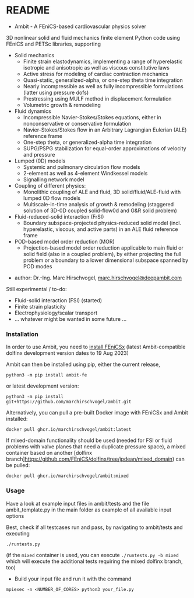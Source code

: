 # README #

* Ambit - A FEniCS-based cardiovascular physics solver

3D nonlinear solid and fluid mechanics finite element Python code using FEniCS and PETSc libraries, supporting

* Solid mechanics
  - Finite strain elastodynamics, implementing a range of hyperelastic isotropic and anisotropic as well as viscous constitutive laws
  - Active stress for modeling of cardiac contraction mechanics
  - Quasi-static, generalized-alpha, or one-step theta time integration
  - Nearly incompressible as well as fully incompressible formulations (latter using pressure dofs)
  - Prestressing using MULF method in displacement formulation
  - Volumetric growth & remodeling
* Fluid dynamics
  - Incompressible Navier-Stokes/Stokes equations, either in nonconservative or conservative formulation
  - Navier-Stokes/Stokes flow in an Arbitrary Lagrangian Eulerian (ALE) reference frame
  - One-step theta, or generalized-alpha time integration
  - SUPG/PSPG stabilization for equal-order approximations of velocity and pressure
* Lumped (0D) models
  - Systemic and pulmonary circulation flow models
  - 2-element as well as 4-element Windkessel models
  - Signalling network model
* Coupling of different physics:
  - Monolithic coupling of ALE and fluid, 3D solid/fluid/ALE-fluid with lumped 0D flow models
  - Multiscale-in-time analysis of growth & remodeling (staggered solution of 3D-0D coupled solid-flow0d and G&R solid problem)
* Fluid-reduced-solid interaction (FrSI)
  - Boundary subspace-projected physics-reduced solid model (incl. hyperelastic, viscous, and active parts) in an ALE fluid reference frame
* POD-based model order reduction (MOR)
  - Projection-based model order reduction applicable to main fluid or solid field (also in a coupled problem), by either projecting
    the full problem or a boundary to a lower dimensional subspace spanned by POD modes

- author: Dr.-Ing. Marc Hirschvogel, marc.hirschvogel@deepambit.com

Still experimental / to-do:

- Fluid-solid interaction (FSI) (started)
- Finite strain plasticity
- Electrophysiology/scalar transport
- ... whatever might be wanted in some future ...


### Installation ###

In order to use Ambit, you need to [install FEniCSx](https://github.com/FEniCS/dolfinx#installation) (latest Ambit-compatible dolfinx development version dates to 19 Aug 2023)

Ambit can then be installed using pip, either the current release,
```
python3 -m pip install ambit-fe
```

or latest development version:
```
python3 -m pip install git+https://github.com/marchirschvogel/ambit.git
```

Alternatively, you can pull a pre-built Docker image with FEniCSx and Ambit installed:
```
docker pull ghcr.io/marchirschvogel/ambit:latest
```

If mixed-domain functionality should be used (needed for FSI or fluid problems with valve planes that need a duplicate pressure space), a mixed container based on
another [dolfinx branch]https://github.com/FEniCS/dolfinx/tree/jpdean/mixed_domain) can be pulled:
```
docker pull ghcr.io/marchirschvogel/ambit:mixed
```

### Usage ###

Have a look at example input files in ambit/tests and the file ambit_template.py in the main folder as example of all available input options

Best, check if all testcases run and pass, by navigating to ambit/tests and executing
```
./runtests.py
```
(if the ``mixed`` container is used, you can execute ``./runtests.py -b mixed`` which will execute the additional tests requiring the mixed dolfinx branch, too)

* Build your input file and run it with the command
```
mpiexec -n <NUMBER_OF_CORES> python3 your_file.py
```
